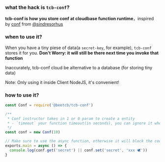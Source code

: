 ### what the hack is `tcb-conf`?

**tcb-conf is how you store conf at cloudbase function runtime**，inspired by [conf](https://github.com/sindresorhus/conf) from [@sindresorhus](https://github.com/sindresorhus)

### when to use it?

When you have a tiny piese of data(a `secret-key`, for example), `tcb-conf` stores it for you. **Don't Worry: it will still be there next time you invoke that function**

Inaccurately, tcb-conf cloud be alternative to a database (for storing tiny data)

Note: Only using it inside Client NodeJS, it's convenient!

### how to use it?

```js
const Conf = require('@beetcb/tcb-conf')

/**
 * Conf instructor takes in 1 or 0 param to create a entity
 * - `timeout` your function timeout(in seconds), you can ignore it when the default timeout is used
 */
const conf = new Conf(10)

// Make sure to use the async function, otherwise it will block the code execution
exports.main = async () => {
  console.log(conf.get('secret') || conf.set('secret', 'xxx 🕊'))
}
```
